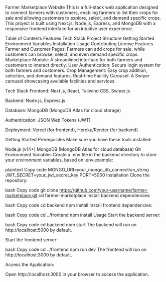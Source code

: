 Farmer Marketplace Website
This is a full-stack web application designed to connect farmers with customers, enabling farmers to list their crops for sale and allowing customers to explore, select, and demand specific crops. This project is built using Next.js, Node.js, Express, and MongoDB with a responsive frontend interface for an intuitive user experience.

Table of Contents
Features
Tech Stack
Project Structure
Getting Started
Environment Variables
Installation
Usage
Contributing
License
Features
Farmer and Customer Pages: Farmers can add crops for sale, while customers can browse, select, and even demand specific crops.
Marketplace Module: A streamlined interface for both farmers and customers to interact directly.
User Authentication: Secure login system for both farmers and customers.
Crop Management: Easy crop addition, selection, and demand features.
Real-time Facility Carousel: A Swiper carousel showcasing available facilities and services.

Tech Stack
Frontend: Next.js, React, Tailwind CSS, Swiper.js

Backend: Node.js, Express.js

Database: MongoDB (MongoDB Atlas for cloud storage)

Authentication: JSON Web Tokens (JWT)

Deployment: Vercel (for frontend), Heroku/Render (for backend)


Getting Started
Prerequisites
Make sure you have these tools installed:

Node.js (v14+)
MongoDB (MongoDB Atlas for cloud database)
Git
Environment Variables
Create a .env file in the backend directory to store your environment variables, based on .env.example:

plaintext
Copy code
MONGO_URI=your_mongo_db_connection_string
JWT_SECRET=your_jwt_secret_key
PORT=5000
Installation
Clone the repository:

bash
Copy code
git clone https://github.com/your-username/farmer-marketplace.git
cd farmer-marketplace
Install backend dependencies:

bash
Copy code
cd backend
npm install
Install frontend dependencies:

bash
Copy code
cd ../frontend
npm install
Usage
Start the backend server:

bash
Copy code
cd backend
npm start
The backend will run on http://localhost:5000 by default.

Start the frontend server:

bash
Copy code
cd ../frontend
npm run dev
The frontend will run on http://localhost:3000 by default.

Access the Application:

Open http://localhost:3000 in your browser to access the application.


